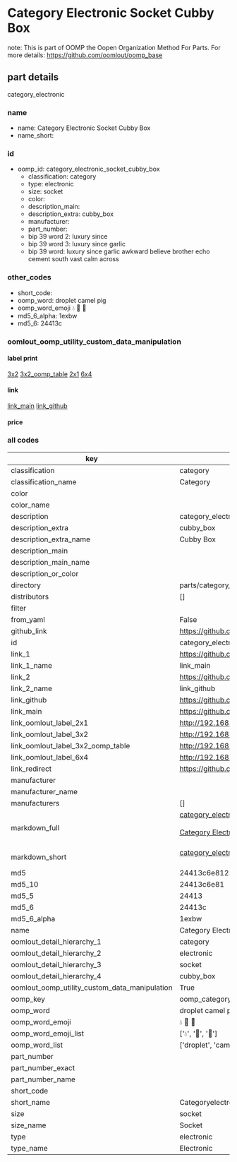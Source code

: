 # Category Electronic Socket Cubby Box  

note: This is part of OOMP the Oopen Organization Method For Parts. For more details: https://github.com/oomlout/oomp_base

##  part details
  



category_electronic



### name
* name: Category Electronic Socket Cubby Box
* name_short: 
### id
* oomp_id: category_electronic_socket_cubby_box
  * classification: category
  * type: electronic
  * size: socket
  * color: 
  * description_main: 
  * description_extra: cubby_box
  * manufacturer: 
  * part_number: 
  * bip 39 word 2: luxury since
  * bip 39 word 3: luxury since garlic
  * bip 39 word: luxury since garlic awkward believe brother echo cement south vast calm across

### other_codes
* short_code: 
* oomp_word: droplet camel pig
* oomp_word_emoji :droplet: :camel: :pig:
* md5_6_alpha: 1exbw
* md5_6: 24413c






### oomlout_oomp_utility_custom_data_manipulation
#### label print
[3x2](http://192.168.1.245:1112/?label=oomp%201exbw)
[3x2_oomp_table](http://192.168.1.108:1112/?label=oomp%201exbw)
[2x1](http://192.168.1.242:1112/?label=oomp%201exbw)
[6x4](http://192.168.1.55:1112/?label=oomp%201exbw)    

#### link

[link_main](https://github.com/oomlout/oomlout_oomp_version_1_messy/tree/main/parts/category_electronic_socket_cubby_box) [link_github](https://github.com/oomlout/oomlout_oomp_version_1_messy/tree/main/parts/category_electronic_socket_cubby_box)                             

#### price







### all codes 
| key | value |  
| --- | --- |  
| classification | category |  
| classification_name | Category |  
| color |  |  
| color_name |  |  
| description | category_electronic |  
| description_extra | cubby_box |  
| description_extra_name | Cubby Box |  
| description_main |  |  
| description_main_name |  |  
| description_or_color |   |  
| directory | parts/category_electronic_socket_cubby_box |  
| distributors | [] |  
| filter |  |  
| from_yaml | False |  
| github_link | https://github.com/oomlout/oomlout_oomp_part_src/tree/main/parts/category_electronic_socket_cubby_box |  
| id | category_electronic_socket_cubby_box |  
| link_1 | https://github.com/oomlout/oomlout_oomp_version_1_messy/tree/main/parts/category_electronic_socket_cubby_box |  
| link_1_name | link_main |  
| link_2 | https://github.com/oomlout/oomlout_oomp_version_1_messy/tree/main/parts/category_electronic_socket_cubby_box |  
| link_2_name | link_github |  
| link_github | https://github.com/oomlout/oomlout_oomp_version_1_messy/tree/main/parts/category_electronic_socket_cubby_box |  
| link_main | https://github.com/oomlout/oomlout_oomp_version_1_messy/tree/main/parts/category_electronic_socket_cubby_box |  
| link_oomlout_label_2x1 | http://192.168.1.242:1112/?label=oomp%201exbw |  
| link_oomlout_label_3x2 | http://192.168.1.245:1112/?label=oomp%201exbw |  
| link_oomlout_label_3x2_oomp_table | http://192.168.1.108:1112/?label=oomp%201exbw |  
| link_oomlout_label_6x4 | http://192.168.1.55:1112/?label=oomp%201exbw |  
| link_redirect | https://github.com/oomlout/oomlout_oomp_version_1_messy/tree/main/parts/category_electronic_socket_cubby_box |  
| manufacturer |  |  
| manufacturer_name |  |  
| manufacturers | [] |  
| markdown_full | [category_electronic_socket_cubby_box](none)<br>[](none)<br>[Category Electronic Socket Cubby Box](none)<br><br> |  
| markdown_short | [category_electronic_socket_cubby_box](none)<br><br> |  
| md5 | 24413c6e812528bc738a510cbfb24c2a |  
| md5_10 | 24413c6e81 |  
| md5_5 | 24413 |  
| md5_6 | 24413c |  
| md5_6_alpha | 1exbw |  
| name | Category Electronic Socket Cubby Box |  
| oomlout_detail_hierarchy_1 | category |  
| oomlout_detail_hierarchy_2 | electronic |  
| oomlout_detail_hierarchy_3 | socket |  
| oomlout_detail_hierarchy_4 | cubby_box |  
| oomlout_oomp_utility_custom_data_manipulation | True |  
| oomp_key | oomp_category_electronic_socket_cubby_box |  
| oomp_word | droplet camel pig |  
| oomp_word_emoji | :droplet: :camel: :pig: |  
| oomp_word_emoji_list | [':droplet:', ':camel:', ':pig:'] |  
| oomp_word_list | ['droplet', 'camel', 'pig'] |  
| part_number |  |  
| part_number_exact |  |  
| part_number_name |  |  
| short_code |  |  
| short_name | Categoryelectronic |  
| size | socket |  
| size_name | Socket |  
| type | electronic |  
| type_name | Electronic |  
